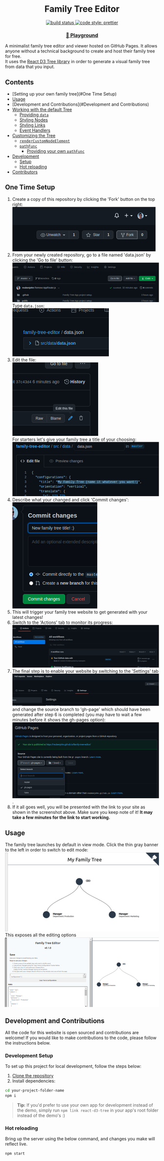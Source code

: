 <h1 align="center">Family Tree Editor</h1>

<p align="center">
  <a href="#buildstatus">
    <img alt="build status" src="https://github.com/reubenjohn/family-tree-editor/workflows/Build/badge.svg">
  </a>
  <a href="https://github.com/prettier/prettier">
    <img alt="code style: prettier" src="https://img.shields.io/badge/code_style-prettier-ff69b4.svg">
  </a>
</p>

<p align="center">
  <h3 align="center"><a href="https://reubenjohn.github.io/family-tree-editor">👾 Playground</a></h3>
</p>

A minimalist family tree editor and viewer hosted on GitHub Pages.
It allows anyone without a technical background to create and host their family tree for free.   
It uses the [React D3 Tree library](https://github.com/bkrem/react-d3-tree) in order to generate a visual family tree from data that you input.

## Contents <!-- omit in toc -->
- [Setting up your own family tree](#One Time Setup)
- [Usage](#Usage)
- [Development and Contributions](#Development and Contributions)
- [Working with the default Tree](#working-with-the-default-tree)
  - [Providing `data`](#providing-data)
  - [Styling Nodes](#styling-nodes)
  - [Styling Links](#styling-links)
  - [Event Handlers](#event-handlers)
- [Customizing the Tree](#customizing-the-tree)
  - [`renderCustomNodeElement`](#rendercustomnodeelement)
  - [`pathFunc`](#pathfunc)
    - [Providing your own `pathFunc`](#providing-your-own-pathfunc)
- [Development](#development)
  - [Setup](#setup)
  - [Hot reloading](#hot-reloading)
- [Contributors](#contributors)

## One Time Setup
1. Create a copy of this repository by clicking the 'Fork' button on the top right: ![Fork](screenshots/Fork.png)
2. From your newly created repository, go to a file named 'data.json' by clicking the 'Go to file' button: ![Go to file](screenshots/go_to_file.png)
Type `data.json`:  
![data.json](screenshots/data.json.png)
3. Edit the file:  
![edit](screenshots/edit.png)  
For starters let's give your family tree a title of your choosing: ![Family Tree Title](screenshots/family_tree_title.png)  
4. Describe what your changed and click 'Commit changes': ![Commit changes](screenshots/commit.png)
5. This will trigger your family tree website to get generated with your latest changes!
6. Switch to the 'Actions' tab to monitor its progress: ![Actions Tab](screenshots/actions_tab.png)
7. The final step is to enable your website by switching to the 'Settings' tab ![Settings Tab](screenshots/settings_tab.png) 
 and change the source branch to 'gh-page'  which should have been generated after step 6 is completed (you may have to wait a few minutes before it shows the gh-pages option):
![GitHub Pages Settings](screenshots/github_pages_settings.png).
8. If it all goes well, you will be presented with the link to your site as shown in the screenshot above.
Make sure you keep note of it! **It may take a few minutes for the link to start working.**

## Usage
The family tree launches by default in view mode.
Click the thin gray banner to the left in order to switch to edit mode:  
![View Mode](screenshots/view_mode.png)
This exposes all the editing options  
![Edit Mode](screenshots/edit_mode.png)

## Development and Contributions
All the code for this website is open sourced and contributions are welcome!
If you would like to make contributions to the code, please follow the instructions below.
### Development Setup
To set up this project for local development, follow the steps below:

1. [Clone the repository](https://docs.github.com/en/github/creating-cloning-and-archiving-repositories/cloning-a-repository)
2. Install dependencies:
```bash
cd your-project-folder-name
npm i
```

> **Tip:** If you'd prefer to use your own app for development instead of the demo, simply run `npm link react-d3-tree` in your app's root folder instead of the demo's :)

### Hot reloading
Bring up the server using the below command, and changes you make will reflect live.
```bash
npm start
```
